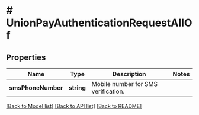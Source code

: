 # # UnionPayAuthenticationRequestAllOf

## Properties

Name | Type | Description | Notes
------------ | ------------- | ------------- | -------------
**smsPhoneNumber** | **string** | Mobile number for SMS verification. | 

[[Back to Model list]](../../README.md#documentation-for-models) [[Back to API list]](../../README.md#documentation-for-api-endpoints) [[Back to README]](../../README.md)


